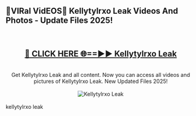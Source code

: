 <h2>🔴VIRal VidEOS🔴 Kellytylrxo Leak Videos And Photos - Update Files 2025!</h2>
<br>
<div align="center">
<h2><a href="https://virallinks.top/odZfE0" rel="nofollow">🔴 CLICK HERE 🌐==►► Kellytylrxo Leak</a></h2>
<br>
Get Kellytylrxo Leak and all content. Now you can access all videos and pictures of Kellytylrxo Leak. New Updated Files 2025!
<br>
<br>
<a href="https://virallinks.top/odZfE0" rel="nofollow" data-target="animated-image.originalLink"><img src="https://i.imgur.com/dJHk4Zq.gif)" alt="Kellytylrxo Leak" style="max-width: 100%; display: inline-block;" data-target="animated-image.originalImage"></a>
</div>
<br>
kellytylrxo leak